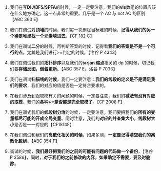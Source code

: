 1. 我们在写**DIJ/BFS/SPFA**的时候，一定一定要注意，我们的**vis**数组的位置应该在什么地方确定。这一点非常的重要。几乎是一个 AC 与 not AC 的区别【ABC 363 E】

2. 我们在调试**对顶堆**的时候，我们每一次删除目标堆的时候，**记得从我们的另一个待定堆里找一个元素填进去**。【CF 182 C】

3. 我们在调试**二分**的时候，再判断答案的时候，记得看**我们的答案是不是一个可行的点**，尤其是我们进行>=判定的时候，【洛谷 P 4343】

4. 我们在调试我们的**拓扑排序**以及我们的**tarjan 缩点**相关的 dp 的时候，切记我们要**存储反图，倒着更新**。【ABC 357 E，洛谷 P 7033】

5. 我们在调试**扫描线的时候**，我们一定要注意：**我们的线段的定义是不是满足我们的要求**，我们的对应的值是否是一定符合要求的。

6. 在我们涉及到跟取模有关的问题的时候，一定要注意，我们的**减法有没有对应的取模**，我们的**各种+=是否都是完全取模了**。【CF 2008 F】

7. 我们在调式我们的**线段树分治**的时候，一定要注意，我们要把我们的**所有的变量都尽可能的开成全局变量**。同时注意，我们的**对应的并查集大小，线段树大小**是否是一一对应的【CF1814F】

8. 在我们调试和我们的**离散化相关的时候**，如果多测，**一定要记得清空我们的离散化数组**。【ABC 354 F】

9. 调试的时候，**我们最好把我们的之前的可能有问题的代码做一个备份**，【洛谷 P 3586】，同时，**对于我们的之前修改的内容，如果确定不需要，要及时删除**。

